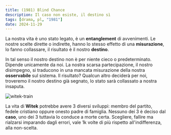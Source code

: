 ```yaml
---
title: (1981) Blind Chance
description: Il caso non esiste, il destino sì
tags: [drama, pl, "1981"]
date: 2024-11-29
---
```


La nostra vita è uno stato legato, è un **entanglement** di
avvenimenti. Le nostre scelte dirette o indirette,
hanno lo stesso effetto di una **misurazione**, lo fanno
collassare, il risultato è il nostro **destino**.

In tal senso il nostro destino non è per niente cieco o
predeterminato. Dipende unicamente da noi. La nostra scarsa
partecipazione, il nostro disimpegno, si traducono in una
mancata misurazione della nostra **osservabile** sul sistema. Il
risultato? Qualcun altro deciderà per noi, troveremo il
nostro destino già segnato, lo stato sarà collassato a nostra
insaputa.

![witek-train](/witek-train)

La vita di **Witek** potrebbe avere 3 diversi sviluppi: membro
del partito, fedele cristiano oppure onesto padre di
famiglia. Nessuno dei 3 è deciso dal **caso**, uno dei 3
tuttavia lo conduce a morte certa. Scegliere, fallire ma
rialzarsi imparando dagli errori, vale 1k volte di più
rispetto all'indifferenza, alla non-scelta.
